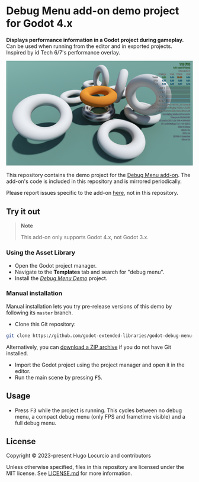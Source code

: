 # Debug Menu add-on demo project for Godot 4.x

**Displays performance information in a Godot project during gameplay.**
Can be used when running from the editor and in exported projects.
Inspired by id Tech 6/7's performance overlay.

![Screenshot](https://raw.githubusercontent.com/Calinou/media/master/godot-debug-menu-demo/screenshot.png)

This repository contains the demo project for the
[Debug Menu add-on](https://github.com/godot-extended-libraries/godot-debug-menu).
The add-on's code is included in this repository and is mirrored periodically.

Please report issues specific to the add-on
[here](https://github.com/godot-extended-libraries/godot-debug-menu), not in this repository.

## Try it out

> **Note**
>
> This add-on only supports Godot 4.x, not Godot 3.x.

### Using the Asset Library

- Open the Godot project manager.
- Navigate to the **Templates** tab and search for "debug menu".
- Install the [*Debug Menu Demo*](https://godotengine.org/asset-library/asset/1903) project.

### Manual installation

Manual installation lets you try pre-release versions of this demo by following its
`master` branch.

- Clone this Git repository:

```bash
git clone https://github.com/godot-extended-libraries/godot-debug-menu-demo.git
```

Alternatively, you can
[download a ZIP archive](https://github.com/godot-extended-libraries/godot-debug-menu-demo/archive/master.zip)
if you do not have Git installed.

- Import the Godot project using the project manager and open it in the editor.
- Run the main scene by pressing <kbd>F5</kbd>.

## Usage

- Press <kbd>F3</kbd> while the project is running. This cycles between no debug
  menu, a compact debug menu (only FPS and frametime visible) and a full debug
  menu.

## License

Copyright © 2023-present Hugo Locurcio and contributors

Unless otherwise specified, files in this repository are licensed under the
MIT license. See [LICENSE.md](LICENSE.md) for more information.
